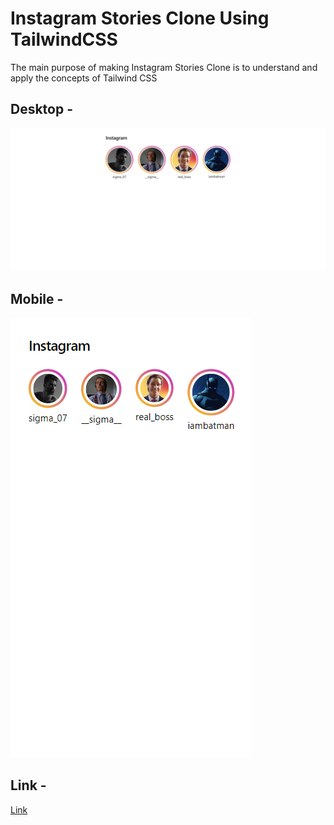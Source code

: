 # Instagram Stories Clone Using TailwindCSS
The main purpose of making Instagram Stories Clone is to understand and apply the concepts of Tailwind CSS

## Desktop - 
![For Desktop - ](/Insta%20-%20Desktop.png)

## Mobile - 
![For Mobile - ](/Insta%20-%20Mobile.png)

## Link - 
[Link](https://64db4fd3695b0f4849820803--curious-llama-c1bf7e.netlify.app/)


